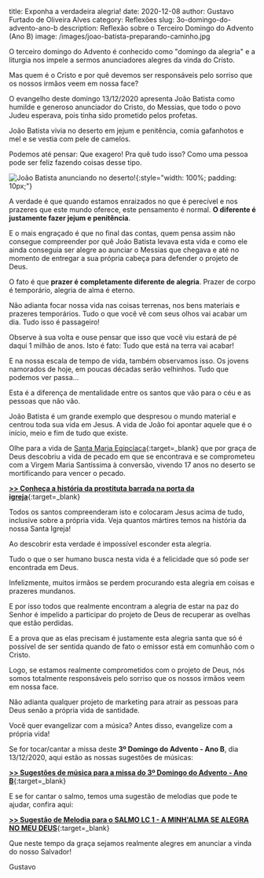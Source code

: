 title: Exponha a verdadeira alegria!
date: 2020-12-08
author: Gustavo Furtado de Oliveira Alves
category: Reflexões
slug: 3o-domingo-do-advento-ano-b
description: Reflexão sobre o Terceiro Domingo do Advento (Ano B)
image: /images/joao-batista-preparando-caminho.jpg

O terceiro domingo do Advento é conhecido como "domingo da alegria" e a liturgia nos impele a sermos anunciadores alegres da vinda do Cristo.

Mas quem é o Cristo e por quê devemos ser responsáveis pelo sorriso que os nossos irmãos veem em nossa face?

O evangelho deste domingo 13/12/2020 apresenta João Batista como humilde e generoso anunciador do Cristo, do Messias,
que todo o povo Judeu esperava, pois tinha sido prometido pelos profetas.

João Batista vivia no deserto em jejum e penitência, comia gafanhotos e mel e se vestia com pele de camelos.

Podemos até pensar: Que exagero! Pra quê tudo isso? Como uma pessoa pode ser feliz fazendo coisas desse tipo.

![João Batista anunciando no deserto!](/images/joao-batista-preparando-caminho.jpg){:style="width: 100%; padding: 10px;"}

A verdade é que quando estamos enraizados no que é perecível e nos prazeres que este mundo oferece,
este pensamento é normal. **O diferente é justamente fazer jejum e penitência**.

E o mais engraçado é que no final das contas, quem pensa assim não consegue compreender por quê João Batista
levava esta vida e como ele ainda conseguia ser alegre ao aunciar o Messias que chegava e até no momento de entregar
a sua própria cabeça para defender o projeto de Deus.

O fato é que **prazer é completamente diferente de alegria**.
Prazer de corpo é temporário, alegria de alma é eterno.

Não adianta focar nossa vida nas coisas terrenas, nos bens materiais e prazeres temporários.
Tudo o que você vê com seus olhos vai acabar um dia. Tudo isso é passageiro!

Observe à sua volta e ouse pensar que isso que você viu estará de pé daqui 1 milhão de anos.
Isto é fato: Tudo que está na terra vai acabar!

E na nossa escala de tempo de vida, também observamos isso.
Os jovens namorados de hoje, em poucas décadas serão velhinhos.
Tudo que podemos ver passa...

Esta é a diferença de mentalidade entre os santos que vão para o céu e as pessoas que não vão.

João Batista é um grande exemplo que despresou o mundo material e centrou toda sua vida em Jesus.
A vida de João foi apontar aquele que é o início, meio e fim de tudo que existe.

Olhe para a vida de 
[Santa Maria Egipcíaca](https://padrepauloricardo.org/blog/a-prostituta-barrada-na-porta-da-igreja){:target=\_blank}
que por graça de Deus descobriu a vida de pecado em que se encontrava e se comprometeu com a Virgem Maria Santíssima
à conversão, vivendo 17 anos no deserto se mortificando para vencer o pecado.

[**>> Conheça a história da prostituta barrada na porta da igreja**](https://padrepauloricardo.org/blog/a-prostituta-barrada-na-porta-da-igreja){:target=\_blank}

Todos os santos compreenderam isto e colocaram Jesus acima de tudo, inclusive sobre a própria vida.
Veja quantos mártires temos na história da nossa Santa Igreja!

Ao descobrir esta verdade é impossível esconder esta alegria.

Tudo o que o ser humano busca nesta vida é a felicidade que só pode ser encontrada em Deus.

Infelizmente, muitos irmãos se perdem procurando esta alegria em coisas e prazeres mundanos.

E por isso todos que realmente encontram a alegria de estar na paz do Senhor é impelido a participar do projeto de Deus
de recuperar as ovelhas que estão perdidas.

E a prova que as elas precisam é justamente esta alegria santa que só é possível de ser sentida
quando de fato o emissor está em comunhão com o Cristo.

Logo, se estamos realmente comprometidos com o projeto de Deus,
nós somos totalmente responsáveis pelo sorriso que os nossos irmãos veem em nossa face.

Não adianta qualquer projeto de marketing para atrair as pessoas para Deus senão a própria vida de santidade.

Você quer evangelizar com a música? Antes disso, evangelize com a própria vida!

Se for tocar/cantar a missa deste **3º Domingo do Advento - Ano B**, dia 13/12/2020,
aqui estão as nossas sugestões de músicas:

[**>> Sugestões de música para a missa do 3º Domingo do Advento - Ano B**](https://musicasparamissa.com.br/sugestoes-para/3o-domingo-do-advento-ano-b/){:target=\_blank}

E se for cantar o salmo, temos uma sugestão de melodias que pode te ajudar, confira aqui:

[**>> Sugestão de Melodia para o SALMO LC 1 - A MINH'ALMA SE ALEGRA NO MEU DEUS**](https://musicasparamissa.com.br/musica/salmo-a-minhalma-se-alegra-no-meu-deus-paulo-neto/){:target=\_blank}

Que neste tempo da graça sejamos realmente alegres em anunciar a vinda do nosso Salvador!

Gustavo
